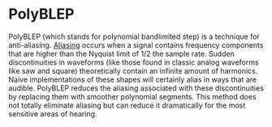 # PolyBLEP

PolyBLEP (which stands for polynomial bandlimited step) is a technique for anti-aliasing. [Aliasing](aliasing) occurs when a signal contains frequency components that are higher than the Nyquist limit of 1/2 the sample rate. Sudden discontinuities in waveforms (like those found in classic analog waveforms like saw and square) theoretically contain an infinite amount of harmonics. Naive implementations of these shapes will certainly alias in ways that are audible. PolyBLEP reduces the aliasing associated with these discontinuities by replacing them with smoother polynomial segments. This method does not totally eliminate aliasing but can reduce it dramatically for the most sensitive areas of hearing. 
